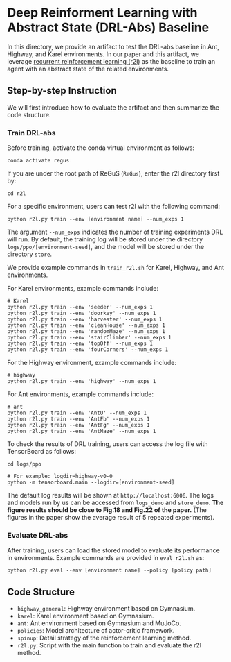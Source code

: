 # Deep Reinforment Learning with Abstract State (DRL-Abs) Baseline

In this directory, we provide an artifact to test the DRL-abs baseline in Ant, Highway, and Karel environments. In our paper and this artifact, we leverage [recurrent reinforcement learning (r2l)](https://github.com/siekmanj/r2l) as the baseline to train an agent with an abstract state of the related environments.

## Step-by-step Instruction

We will first introduce how to evaluate the artifact and then summarize the code structure.

### Train DRL-abs

Before training, activate the conda virtual environment as follows:
```
conda activate regus
```

If you are under the root path of ReGuS (```ReGus```), enter the r2l directory first by:
```
cd r2l
```

For a specific environment, users can test r2l with the following command:
```
python r2l.py train --env [environment name] --num_exps 1
```

The argument ```--num_exps``` indicates the number of training experiments DRL will run. By default, the training log will be stored under the directory ```logs/ppo/[environment-seed]```, and the model will be stored under the directory ```store```.

We provide example commands in ```train_r2l.sh``` for Karel, Highway, and Ant environments.

For Karel environments, example commands include:
```
# Karel
python r2l.py train --env 'seeder' --num_exps 1
python r2l.py train --env 'doorkey' --num_exps 1
python r2l.py train --env 'harvester' --num_exps 1
python r2l.py train --env 'cleanHouse' --num_exps 1
python r2l.py train --env 'randomMaze' --num_exps 1
python r2l.py train --env 'stairClimber' --num_exps 1
python r2l.py train --env 'topOff' --num_exps 1
python r2l.py train --env 'fourCorners' --num_exps 1
```

For the Highway environment, example commands include:
```
# highway
python r2l.py train --env 'highway' --num_exps 1
```

For Ant environments, example commands include:
```
# ant
python r2l.py train --env 'AntU' --num_exps 1
python r2l.py train --env 'AntFb' --num_exps 1
python r2l.py train --env 'AntFg' --num_exps 1
python r2l.py train --env 'AntMaze' --num_exps 1
```

To check the results of DRL training, users can access the log file with TensorBoard as follows:
```
cd logs/ppo

# For example: logdir=highway-v0-0
python -m tensorboard.main --logdir=[environment-seed]
```
The default log results will be shown at ```http://localhost:6006```. The logs and models run by us can be accessed from ```logs_demo``` and ```store_demo```. **The figure results should be close to Fig.18 and Fig.22 of the paper.** (The figures in the paper show the average result of 5 repeated experiments).



### Evaluate DRL-abs

After training, users can load the stored model to evaluate its performance in environments. Example commands are provided in ```eval_r2l.sh``` as:
```
python r2l.py eval --env [environment name] --policy [policy path]
```

## Code Structure
- ```highway_general```: Highway environment based on Gymnasium.
- ```karel```: Karel environment based on Gymnasium.
- ```ant```: Ant environment based on Gymnasium and MuJoCo.
- ```policies```: Model architecture of actor-critic framework.
- ```spinup```: Detail strategy of the reinforcement learning method.
- ```r2l.py```: Script with the main function to train and evaluate the r2l method.